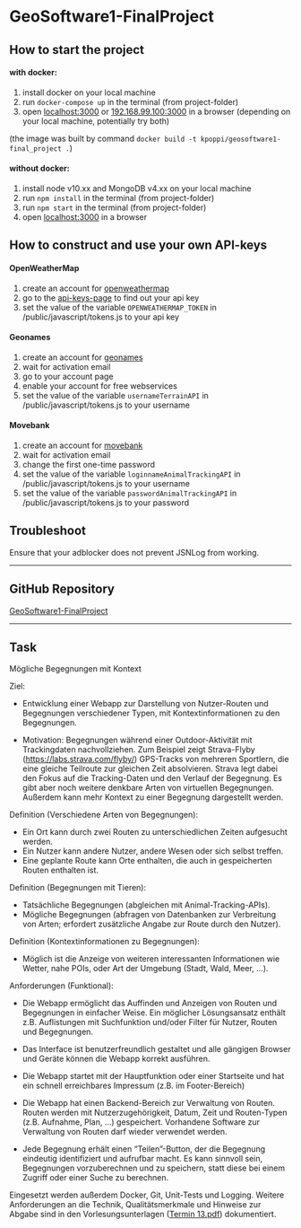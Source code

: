 # GeoSoftware1-FinalProject
## How to start the project

#### with docker:
1. install docker on your local machine
2. run ``docker-compose up`` in the terminal (from project-folder)
3. open [localhost:3000](http://localhost:3000/) or [192.168.99.100:3000](http://192.168.99.100:3000/) in a browser (depending on your local machine, potentially try both)

(the image was built by command ``docker build -t kpoppi/geosoftware1-final_project .``)

#### without docker:
1. install node v10.xx and MongoDB v4.xx on your local machine
2. run ``npm install`` in the terminal (from project-folder)
3. run ``npm start`` in the terminal (from project-folder)
4. open [localhost:3000](http://localhost:3000) in a browser

## How to construct and use your own API-keys

#### OpenWeatherMap
1. create an account for [openweathermap](https://home.openweathermap.org/users/sign_up)
2. go to the [api-keys-page](https://home.openweathermap.org/api_keys) to find out your api key
3. set the value of the variable ``OPENWEATHERMAP_TOKEN`` in /public/javascript/tokens.js to your api key

#### Geonames
1. create an account for [geonames](https://www.geonames.org/login)
2. wait for activation email
3. go to your account page
4. enable your account for free webservices
5. set the value of the variable ``usernameTerrainAPI`` in /public/javascript/tokens.js to your username

#### Movebank
1. create an account for [movebank](https://www.movebank.org/user/register)
2. wait for activation email
3. change the first one-time password
4. set the value of the variable ``loginnameAnimalTrackingAPI`` in /public/javascript/tokens.js to your username
5. set the value of the variable ``passwordAnimalTrackingAPI`` in /public/javascript/tokens.js to your password

## Troubleshoot
Ensure that your adblocker does not prevent JSNLog from working.

---

## GitHub Repository
[GeoSoftware1-FinalProject](https://github.com/PaulaScharf/GeoSoftware1-FinalProject.git)

---

## Task

Mögliche Begegnungen mit Kontext

Ziel:
- Entwicklung einer Webapp zur Darstellung von Nutzer-Routen und Begegnungen verschiedener Typen, mit Kontextinformationen zu den Begegnungen.

- Motivation: Begegnungen während einer Outdoor-Aktivität mit Trackingdaten nachvollziehen. Zum Beispiel zeigt Strava-Flyby (https://labs.strava.com/flyby/) GPS-Tracks von mehreren Sportlern, die eine gleiche Teilroute zur gleichen Zeit absolvieren. Strava legt dabei den Fokus auf die Tracking-Daten und den Verlauf der Begegnung. Es gibt aber noch weitere denkbare Arten von virtuellen Begegnungen. Außerdem kann mehr Kontext zu einer Begegnung dargestellt werden.

Definition (Verschiedene Arten von Begegnungen):
- Ein Ort kann durch zwei Routen zu unterschiedlichen Zeiten aufgesucht werden.
- Ein Nutzer kann andere Nutzer, andere Wesen oder sich selbst treffen.
- Eine geplante Route kann Orte enthalten, die auch in gespeicherten Routen enthalten ist.

Definition (Begegnungen mit Tieren):
- Tatsächliche Begegnungen (abgleichen mit Animal-Tracking-APIs).
- Mögliche Begegnungen (abfragen von Datenbanken zur Verbreitung von Arten; erfordert zusätzliche Angabe zur Route durch den Nutzer).

Definition (Kontextinformationen zu Begegnungen):
- Möglich ist die Anzeige von weiteren interessanten Informationen wie Wetter, nahe POIs, oder Art der Umgebung (Stadt, Wald, Meer, …).

Anforderungen (Funktional):

- Die Webapp ermöglicht das Auffinden und Anzeigen von Routen und Begegnungen in einfacher Weise. Ein möglicher Lösungsansatz enthält z.B. Auflistungen mit Suchfunktion und/oder Filter für Nutzer, Routen und Begegnungen.

- Das Interface ist benutzerfreundlich gestaltet und alle gängigen Browser und Geräte können die Webapp korrekt ausführen.

- Die Webapp startet mit der Hauptfunktion oder einer Startseite und hat ein schnell erreichbares Impressum (z.B. im Footer-Bereich)

- Die Webapp hat einen Backend-Bereich zur Verwaltung von Routen. Routen werden mit Nutzerzugehörigkeit, Datum, Zeit und Routen-Typen (z.B. Aufnahme, Plan, …) gespeichert. Vorhandene Software zur Verwaltung von Routen darf wieder verwendet werden.

- Jede Begegnung erhält einen “Teilen”-Button, der die Begegnung eindeutig identifiziert und aufrufbar macht. Es kann sinnvoll sein, Begegnungen vorzuberechnen und zu speichern, statt diese bei einem Zugriff oder einer Suche zu berechnen.

Eingesetzt werden außerdem Docker, Git, Unit-Tests und Logging. Weitere Anforderungen an die Technik, Qualitätsmerkmale und Hinweise zur Abgabe sind in den Vorlesungsunterlagen ([Termin 13.pdf](https://www.uni-muenster.de/LearnWeb/learnweb2/pluginfile.php/2000309/mod_resource/content/1/Termin%2013.pdf#page=33)) dokumentiert.  
